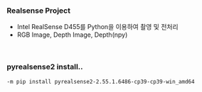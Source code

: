 ### Realsense Project
- Intel RealSense D455를 Python을 이용하여 촬영 및 전처리
- RGB Image, Depth Image, Depth(npy)

<br>

### pyrealsense2 install..

```
-m pip install pyrealsense2-2.55.1.6486-cp39-cp39-win_amd64
```
